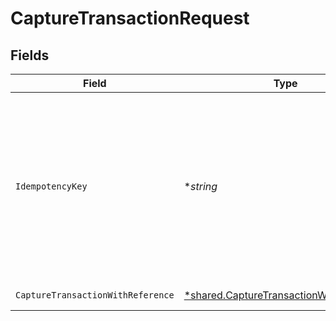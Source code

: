 # CaptureTransactionRequest


## Fields

| Field                                                                                                                                                                         | Type                                                                                                                                                                          | Required                                                                                                                                                                      | Description                                                                                                                                                                   |
| ----------------------------------------------------------------------------------------------------------------------------------------------------------------------------- | ----------------------------------------------------------------------------------------------------------------------------------------------------------------------------- | ----------------------------------------------------------------------------------------------------------------------------------------------------------------------------- | ----------------------------------------------------------------------------------------------------------------------------------------------------------------------------- |
| `IdempotencyKey`                                                                                                                                                              | **string*                                                                                                                                                                     | :heavy_minus_sign:                                                                                                                                                            | A key created by merchants that ensures `POST` and `PATCH` requests are only performed once. [Read more about Idempotent Requests here](/developers/references/idempotency/). |
| `CaptureTransactionWithReference`                                                                                                                                             | [*shared.CaptureTransactionWithReference](../../../pkg/models/shared/capturetransactionwithreference.md)                                                                      | :heavy_minus_sign:                                                                                                                                                            | Capture a Transaction                                                                                                                                                         |